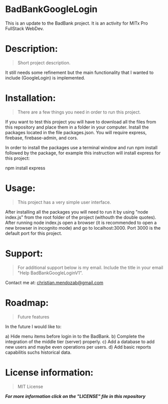 # BadBankGoogleLogin

This is an update to the BadBank project. It is an activity for MITx Pro FullStack WebDev.

# Description: 
> Short project description. 

It still needs some refinement but the main functionality that I wanted to include (GoogleLogin) is implemented.

# Installation: 
> There are a few things you need in order to run this project.

If you want to test this project you will have to download all the files from this repository and place them in a folder in your computer. Install the packages located in the file packages.json. You will require express, firebase, firebase-admin, and cors.

In order to install the packages use a terminal window and run npm install followed by the package, for example this instruction will install express for this project:

npm install express

# Usage: 
> This project has a very simple user interface.

After installing all the packages you will need to run it by using "node index.js" from the root folder of the project (withouth the double quotes). After running node index.js open a browser (it is recommended to open a new browser in incognito mode) and go to localhost:3000. Port 3000 is the default port for this project.

# Support: 
> For additional support below is my email. Include the title in your email "Help BadBankGoogleLoginV1".

Contact me at: christian.mendozab@gmail.com

# Roadmap: 
> Future features

In the future I would like to:

a) Hide menu items before login in to the BadBank.
b) Complete the integration of the middle tier (server) properly.
c) Add a database to add new users and maybe even operations per users.
d) Add basic reports capabilitis suchs historical data.

# License information: 
> MIT License

***For more information click on the "LICENSE" file in this repository***

